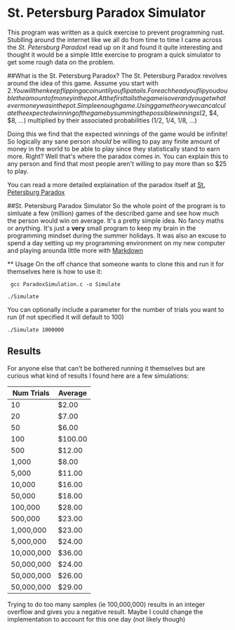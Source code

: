 # St. Petersburg Paradox Simulator
This program was written as a quick exercise to prevent programming rust.
Stublling around the internet like we all do from time to time I came across
 the *St. Petersburg Paradox*I read up on it and found it quite interesting 
 and thought it would be a simple little exercise to program a quick simulator to get some rough data on the problem.

##What is the St. Petersburg Paradox?
The St. Petersburg Paradox revolves around the idea of this game. Assume you start with $2. You will then keep flipping a coin until you flip a tails. For each head you flip you double the amount of money in the pot. At the first tails the game is over and you get whatever money was in the pot. Simple enough game. Using game theory we can calculate the expected winning of the game by summing the possible winnings ($2, $4, $8, ...) multiplied by their associated probabilities (1/2, 1/4, 1/8, ...)

Doing this we find that the expected winnings of the game would be infinite!
So logically any sane person *should* be willing to pay any finite amount of money in the world to be able to play since they statistically stand to earn more. Right? Well that's where the paradox comes in. You can explain this to any person and find that most people aren't willing to pay more than so $25 to play.

You can read a more detailed explaination of the paradox itself at [St. Petersburg Paradox](http://en.wikipedia.org/wiki/St._Petersburg_paradox)

##St. Petersburg Paradox Simulator
So the whole point of the program is to simluate a few (million) games of the described game and see how much the person would win on average. It's a pretty simple idea. No fancy maths or anything. It's just a **very** small program to keep my brain in the programming mindset during the summer holidays. It was also an excuse to spend a day setting up my programming environment on my new computer and playing arounda little more with [Markdown](https://help.github.com/articles/markdown-basics/)

** Usage
On the off chance that someone wants to clone this and run it for themselves here is how to use it:

``` gcc ParadoxSimulation.c -o Simulate```

``` ./Simulate ```

You can optionally include a parameter for the number of trials you want to run (if not specified it will default to 100)

``` ./Simulate 1000000 ```

## Results
For anyone else that can't be bothered running it themselves but are curious what kind of results I found here are a few simulations:

| Num Trials | Average |
| ---------- | --------|
|10|$2.00|
|20|$7.00|
|50|$6.00|
|100|$100.00|
|500|$12.00|
|1,000|$8.00|
|5,000|$11.00|
|10,000|$16.00|
|50,000|$18.00|
|100,000|$28.00|
|500,000|$23.00|
|1,000,000|$23.00|
|5,000,000|$24.00|
|10,000,000|$36.00|
|50,000,000|$24.00|
|50,000,000|$26.00|
|50,000,000|$29.00|

Trying to do too many samples (ie 100,000,000) results in an integer overflow and gives you a negative result. Maybe I could change the implementation to account for this one day (not likely though)



